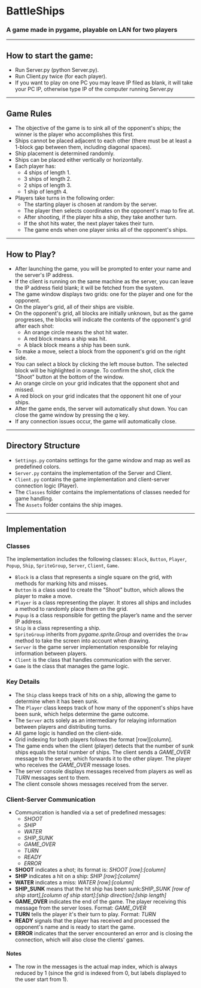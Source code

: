 # BattleShips 

### A game made in pygame, playable on LAN for two players

---

## How to start the game:
- Run Server.py (python Server.py).
- Run Client.py twice (for each player).
- If you want to play on one PC you may leave IP filed as blank, it will take your PC IP, otherwise type IP of the computer running Server.py

---

## Game Rules
- The objective of the game is to sink all of the opponent's ships; the winner is the player who accomplishes this first.
- Ships cannot be placed adjacent to each other (there must be at least a 1-block gap between them, including diagonal spaces).
- Ship placement is determined randomly.
- Ships can be placed either vertically or horizontally.
- Each player has:
    - 4 ships of length 1.
    - 3 ships of length 2.
    - 2 ships of length 3.
    - 1 ship of length 4.
- Players take turns in the following order:
  - The starting player is chosen at random by the server.
  - The player then selects coordinates on the opponent's map to fire at.
  - After shooting, if the player hits a ship, they take another turn.
  - If the shot hits water, the next player takes their turn.
  - The game ends when one player sinks all of the opponent's ships.

---

## How to Play?
- After launching the game, you will be prompted to enter your name and the server's IP address.
- If the client is running on the same machine as the server, you can leave the IP address field blank; it will be fetched from the system.
- The game window displays two grids: one for the player and one for the opponent.
- On the player's grid, all of their ships are visible.
- On the opponent's grid, all blocks are initially unknown, but as the game progresses, the blocks will indicate the contents of the opponent's grid after each shot:
    - An orange circle means the shot hit water.
    - A red block means a ship was hit.
    - A black block means a ship has been sunk.
- To make a move, select a block from the opponent's grid on the right side.
- You can select a block by clicking the left mouse button. The selected block will be highlighted in orange. To confirm the shot, click the "Shoot" button at the bottom of the window.
- An orange circle on your grid indicates that the opponent shot and missed.
- A red block on your grid indicates that the opponent hit one of your ships.
- After the game ends, the server will automatically shut down. You can close the game window by pressing the *q* key.
- If any connection issues occur, the game will automatically close.

---

## Directory Structure
- `Settings.py` contains settings for the game window and map as well as predefined colors.
- `Server.py` contains the implementation of the Server and Client.
- `Client.py` contains the game implementation and client-server connection logic (Player).
- The `Classes` folder contains the implementations of classes needed for game handling.
- The `Assets` folder contains the ship images.

---

## Implementation

### Classes

The implementation includes the following classes: `Block`, `Button`, `Player`, `Popup`, `Ship`, `SpriteGroup`, `Server`, `Client`, `Game`.
- `Block` is a class that represents a single square on the grid, with methods for marking hits and misses.
- `Button` is a class used to create the "Shoot" button, which allows the player to make a move.
- `Player` is a class representing the player. It stores all ships and includes a method to randomly place them on the grid.
- `Popup` is a class responsible for getting the player’s name and the server IP address.
- `Ship` is a class representing a ship.
- `SpriteGroup` inherits from *pygame.sprite.Group* and overrides the `Draw` method to take the screen into account when drawing.
- `Server` is the game server implementation responsible for relaying information between players.
- `Client` is the class that handles communication with the server.
- `Game` is the class that manages the game logic.

### Key Details
- The `Ship` class keeps track of hits on a ship, allowing the game to determine when it has been sunk.
- The `Player` class keeps track of how many of the opponent's ships have been sunk, which helps determine the game outcome.
- The `Server` acts solely as an intermediary for relaying information between players and distributing turns.
- All game logic is handled on the client-side.
- Grid indexing for both players follows the format [row][column].
- The game ends when the client (player) detects that the number of sunk ships equals the total number of ships. The client sends a *GAME_OVER* message to the server, which forwards it to the other player. The player who receives the *GAME_OVER* message loses.
- The server console displays messages received from players as well as *TURN* messages sent to them.
- The client console shows messages received from the server.

### Client-Server Communication
- Communication is handled via a set of predefined messages:
    - *SHOOT*
    - *SHIP*
    - *WATER*
    - *SHIP_SUNK*
    - *GAME_OVER*
    - *TURN*
    - *READY*
    - *ERROR*
- **SHOOT** indicates a shot; its format is: *SHOOT [row]:[column]*
- **SHIP** indicates a hit on a ship: *SHIP [row]:[column]*
- **WATER** indicates a miss: *WATER [row]:[column]*
- **SHIP_SUNK** means that the hit ship has been sunk:*SHIP_SUNK [row of ship start],[column of ship start]:[ship direction]:[ship length]*
- **GAME_OVER** indicates the end of the game. The player receiving this message from the server loses. Format: *GAME_OVER*
- **TURN** tells the player it's their turn to play. Format: *TURN*
- **READY** signals that the player has received and processed the opponent's name and is ready to start the game.
- **ERROR** indicates that the server encountered an error and is closing the connection, which will also close the clients' games.

#### Notes
- The row in the messages is the actual map index, which is always reduced by 1 (since the grid is indexed from 0, but labels displayed to the user start from 1).
